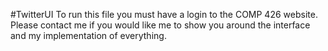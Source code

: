 #TwitterUI
To run this file you must have a login to the COMP 426 website. Please contact me if you would like me to show you around the interface
and my implementation of everything.
